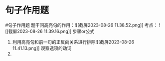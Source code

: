 # 句子作用题
#句子作用题
题干问高亮句的作用：![[截屏2023-08-26 11.38.52.png]]
考点：
![[截屏2023-08-26 11.39.16.png]]
步骤or公式
1. 利用高亮句和前一句的正反向关系进行排除![[截屏2023-08-26 11.41.13.png]]
观察选项的动词
2. 